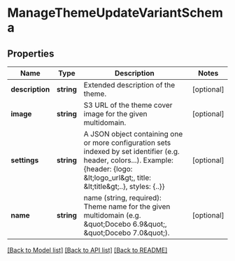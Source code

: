 # ManageThemeUpdateVariantSchema

## Properties
Name | Type | Description | Notes
------------ | ------------- | ------------- | -------------
**description** | **string** | Extended description of the theme. | [optional] 
**image** | **string** | S3 URL of the theme cover image for the given multidomain. | [optional] 
**settings** | **string** | A JSON object containing one or more configuration sets indexed by set identifier (e.g. header, colors...). Example: {header: {logo: &amp;lt;logo_url&amp;gt;, title: &amp;lt;title&amp;gt;..}, styles: {..}} | [optional] 
**name** | **string** | name (string, required): Theme name for the given multidomain (e.g. &amp;quot;Docebo 6.9&amp;quot;, &amp;quot;Docebo 7.0&amp;quot;). | [optional] 

[[Back to Model list]](../README.md#documentation-for-models) [[Back to API list]](../README.md#documentation-for-api-endpoints) [[Back to README]](../README.md)


